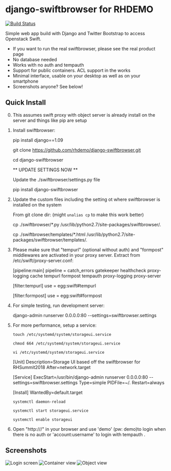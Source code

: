 django-swiftbrowser for RHDEMO
===================

[![Build Status](https://travis-ci.org/cschwede/django-swiftbrowser.png?branch=master)](https://travis-ci.org/cschwede/django-swiftbrowser)

Simple web app build with Django and Twitter Bootstrap to access Openstack Swift.
* If you want to run the real swiftbrowser, please see the real product page
* No database needed
* Works with no auth and tempauth
* Support for public containers. ACL support in the works
* Minimal interface, usable on your desktop as well as on your smartphone
* Screenshots anyone? See below!

Quick Install
-------------
0) This assumes swift proxy with object server is already install on the server and things like pip are setup

1) Install swiftbrowser:
   
   pip install django==1.09
   
   git clone https://github.com/rhdemo/django-swiftbrowser.git
   
   cd django-swiftbrowser
   
   ** UPDATE SETTINGS NOW **
   
   Update the ./swiftbrowser/settings.py file
   
   pip install django-swiftbrowser
   
2) Update the custom files including the setting ot where swiftbrowser is installed on the system
    
    From git clone dir: (might `unalias cp` to make this work better)
    
    cp ./swiftbrowser/*.py  /usr/lib/python2.7/site-packages/swiftbrowser/.
    
    cp ./swiftbrowser/templates/*.html /usr/lib/python2.7/site-packages/swiftbrowser/templates/. 


3) Please make sure that "tempurl" (optional without auth) and "formpost" middlewares are activated in your proxy server. Extract from /etc/swift/proxy-server.conf:

    [pipeline:main]
    pipeline = catch_errors gatekeeper healthcheck proxy-logging cache tempurl formpost tempauth proxy-logging proxy-server

    [filter:tempurl]
    use = egg:swift#tempurl

    [filter:formpost]
    use = egg:swift#formpost
    
4) For simple testing, run development server:

    django-admin runserver 0.0.0.0:80 --settings=swiftbrowser.settings

5) For more performance, setup a service:

    `touch /etc/systemd/system/storageui.service`
    
    `chmod 664 /etc/systemd/system/storageui.service`
    
    `vi /etc/systemd/system/storageui.service`
    

    
    [Unit]
    Description=Storage UI based off the swiftbrowser for RHSummit2018
    After=network.target
    
    [Service]
    ExecStart=/usr/bin/django-admin runserver 0.0.0.0:80 --settings=swiftbrowser.settings
    Type=simple
    PIDFile=~/.
    Restart=always
    
    [Install]
    WantedBy=default.target


   `systemctl daemon-reload`
  
   `systemctl start storageui.service`
  
   `systemctl enable storageui`


6) Open "http://<hostname>/" in your browser and use 'demo' (pw: demo)to login when there is no auth or 'account:username' to login with tempauth .


Screenshots
-----------

![Login screen](screenshots/00.png)
![Container view](screenshots/01.png)
![Object view](screenshots/02.png)

